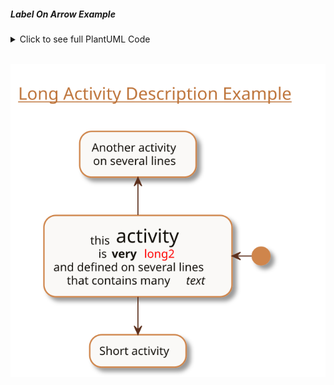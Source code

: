 ##### Label On Arrow Example

<details>
<summary>Click to see full PlantUML Code</summary>
<p>

```plantuml
@startuml
!include https://raw.githubusercontent.com/uri-chandler/makeitpdf/master/skins/light-orange/light-orange.skin.iuml

Title \n <u>Long Activity Description Example</u> \n

(*) -left-> "this <size:20>activity</size>
	is <b>very</b> <color:red>long2</color>
	and defined on several lines
	that contains many <i>text</i>" as A1

-up-> "Another activity\n on several lines"

A1 --> "Short activity"

@enduml
```

</p>
</details>


<br />

![Long Activity Description](images/long-activity-description.svg)